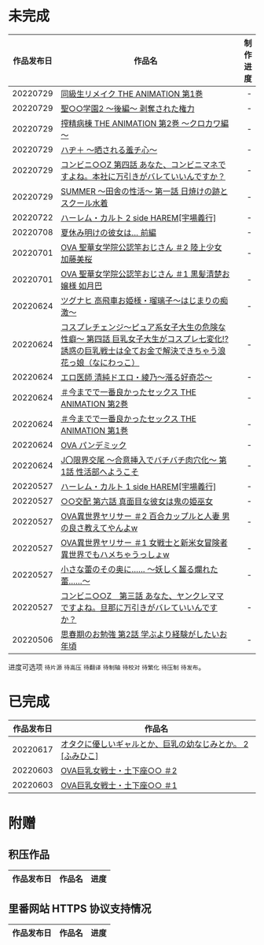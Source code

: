 # 未完成

作品发布日 | 作品名 | 制作进度
| - | - | -:
20220729 | [同級生リメイク THE ANIMATION 第1巻](https://www.pinkpineapple.co.jp/detail.php?did=2331&cid=4) | -
20220729 | [聖<span title="奴隷">○○</span>学園2 ～後編～ 剥奪された権力](https://www.mediabank.co.jp/product.php?model=GBR-027) | -
20220729 | [搾精病棟 THE ANIMATION 第2巻 ～クロカワ編～](https://www.pinkpineapple.co.jp/detail.php?cid=4&did=2340) | -
20220729 | [ハヂ＋ ～晒される羞チ心～](http://nur.a1c.jp/nur_brand/product/hadiplus/index_hadiplus_01.html) | -
20220729 | [コンビニ<span title="少女">○○</span>Z 第四話 あなた、コンビニマネですよね。本社に万引きがバレていいんですか？](http://www.suzukimirano.com/product/convenie_z_04.html) | -
20220729 | [SUMMER ～田舎の性活～ 第一話 日焼けの跡とスクール水着](http://www.a1c.jp/brandpage/mousousenka/product/summer_01.html) | -
20220722 | [ハーレム・カルト 2 side HAREM\[宇場義行\]](https://www.mediabank.co.jp/product.php?model=QNB-M108) | -
20220708 | [夏休み明けの彼女は… 前編](https://www.mediabank.co.jp/product.php?model=WBR-112) | -
20220701 | [OVA 聖華女学院公認竿おじさん ＃2 陸上少女 加藤美桜](https://www.lune-soft.jp/ova/24705) | -
20220701 | [OVA 聖華女学院公認竿おじさん ＃1 黒髪清楚お嬢様 如月巴](https://www.lune-soft.jp/ova/24660) | -
20220624 | [ツグナヒ 高飛車お姫様・瑠璃子～はじまりの痴激～](http://www.poro.cc/product/tsugunai_01/petit_tsugunai_01_point.html) | -
20220624 | [コスプレチェンジ～ピュア系女子大生の危険な性癖～ 第四話 巨乳女子大生がコスプレ七変化!?誘惑の巨乳戦士は全てお金で解決できちゃう浪花っ娘（なにわっこ）](https://www.a1c.jp/brandpage/mousousenka/product/cosplaychange_04.html) | -
20220624 | [エロ医師 清純ドエロ・綾乃～漲る好奇芯～](http://www.poro.cc/product/erodoctor_03/petit_erodoctor_03_point.html) | -
20220624 | [＃今までで一番良かったセックス THE ANIMATION 第2巻](https://www.pinkpineapple.co.jp/detail.php?cid=4&did=2337) | -
20220624 | [＃今までで一番良かったセックス THE ANIMATION 第1巻](https://www.pinkpineapple.co.jp/detail.php?cid=4&did=2335) | -
20220624 | [OVA パンデミック](http://mmdia.net/#widget-page-474) | -
20220624 | [J<span title="K">〇</span>限界交尾 ～合意挿入でバチバチ肉穴化～ 第1話 性活部へようこそ](https://www.mediabank.co.jp/product.php?model=KNB-M004) | -
20220527 | [ハーレム・カルト 1 side HAREM\[宇場義行\]](https://www.mediabank.co.jp/product.php?model=QNB-M105) | -
20220527 | [<span title="援助">○○</span>交配 第六話 真面目な彼女は鬼の姫巫女](http://www.a1c.jp/~majin/product/kouhai_06.html) | -
20220527 | [OVA異世界ヤリサー ＃2 百合カップルと人妻 男の良さ教えてやんよw](https://www.lune-soft.jp/ova/24510) | -
20220527 | [OVA異世界ヤリサー ＃1 女戦士と新米女冒険者 異世界でもハメちゃうっしょw](https://www.lune-soft.jp/ova/24488) | -
20220527 | [小さな蕾のその奥に…… ～妖しく齧る爛れた蕾……～](http://nur.a1c.jp/nur_brand/product/tubomi/index_tubomi_04.html) | -
20220527 | [コンビニ<span title="少女">○○</span>Z　第三話 あなた、ヤンクレママですよね。旦那に万引きがバレていいんですか？](http://www.suzukimirano.com/product/convenie_z_03.html)  | -
20220506 | [思春期のお勉強 第2話 学ぶより経験がしたいお年頃](https://mary-jane.biz/mysite1/shouhinlist.html) | -

进度可选项 `待片源` `待高压` `待翻译` `待制轴` `待校对` `待繁化` `待压制` `待发布`。


# 已完成

作品发布日 | 作品名
| - | -
20220617 | [オタクに優しいギャルとか、巨乳の幼なじみとか。 2 \[ふみひこ\]](https://sukebei.nyaa.si/view/3670772)
20220603 | [OVA巨乳女戦士・土下座<span title="催眠">○○</span> ＃2](https://sukebei.nyaa.si/view/3660317)
20220603 | [OVA巨乳女戦士・土下座<span title="催眠">○○</span> ＃1](https://sukebei.nyaa.si/view/3660317)


# 附赠

## 积压作品

作品发布日 | 作品名 | 进度
| - | - | -


## 里番网站 HTTPS 协议支持情况

作品发布日 | 作品名 | 进度
| - | - | -